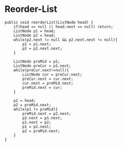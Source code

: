 # Reorder-List
    public void reorderList(ListNode head) {
        if(head == null || head.next == null) return;
        ListNode p1 = head;
        ListNode p2 = head;
        while(p2.next != null && p2.next.next != null){
            p1 = p1.next;
            p2 = p2.next.next;
        }
        
        ListNode preMid = p1;
        ListNode preCur = p1.next;
        while(preCur.next!=null){
            ListNode cur = preCur.next;
            preCur.next = cur.next;
            cur.next = preMid.next;
            preMid.next = cur;
        }
        
        p1 = head;
        p2 = preMid.next;
        while(p1 != preMid){
            preMid.next = p2.next;
            p2.next = p1.next;
            p1.next = p2;
            p1 = p2.next;
            p2 = preMid.next;
        }
    }
